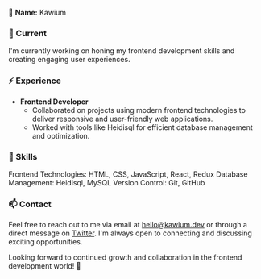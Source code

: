 👤 **Name:** Kawium

### 🔭 Current

I'm currently working on honing my frontend development skills and creating engaging user experiences.

### ⚡️ Experience

- **Frontend Developer**
  - Collaborated on projects using modern frontend technologies to deliver responsive and user-friendly web applications.
  - Worked with tools like Heidisql for efficient database management and optimization.

### 🌱 Skills

Frontend Technologies: HTML, CSS, JavaScript, React, Redux
Database Management: Heidisql, MySQL
Version Control: Git, GitHub

### 📫 Contact

Feel free to reach out to me via email at hello@kawium.dev or through a direct message on [Twitter](https://twitter.com/KawiumDev). I'm always open to connecting and discussing exciting opportunities.

Looking forward to continued growth and collaboration in the frontend development world! 🚀
